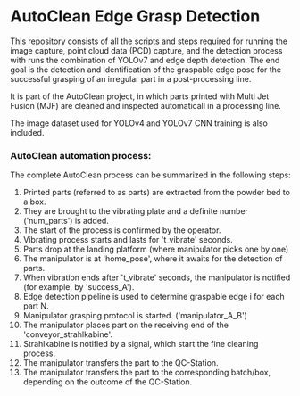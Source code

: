 # AutoClean Edge Grasp Detection

This repository consists of all the scripts and steps required for running the image capture, point cloud data (PCD) capture,
and the detection process with runs the combination of YOLOv7 and edge depth detection.
The end goal is the detection and identification of the graspable edge pose for the successful grasping of an irregular part in a post-processing line.

It is part of the AutoClean project, in which parts printed with Multi Jet Fusion (MJF) are cleaned and inspected automaticall in a processing line.

The image dataset used for YOLOv4 and YOLOv7 CNN training is also included.

### AutoClean automation process:

The complete AutoClean process can be summarized in the following steps:

1) Printed parts (referred to as parts) are extracted from the powder bed to a box.
2) They are brought to the vibrating plate and a definite number ('num_parts') is added.
3) The start of the process is confirmed by the operator.
4) Vibrating process starts and lasts for 't_vibrate' seconds.
5) Parts drop at the landing platform (where manipulator picks one by one)
6) The manipulator is at 'home_pose', where it awaits for the detection of parts.
7) When vibration ends after 't_vibrate' seconds, the manipulator is notified (for example, by 'success_A').
8) Edge detection pipeline is used to determine graspable edge i for each part N.
9) Manipulator grasping protocol is started. ('manipulator_A_B')
10) The manipulator places part on the receiving end of the 'conveyor_strahlkabine'.
11) Strahlkabine is notified by a signal, which start the fine cleaning process.
12) The manipulator transfers the part to the QC-Station.
13) The manipulator transfers the part to the corresponding batch/box, depending on the outcome of the QC-Station.